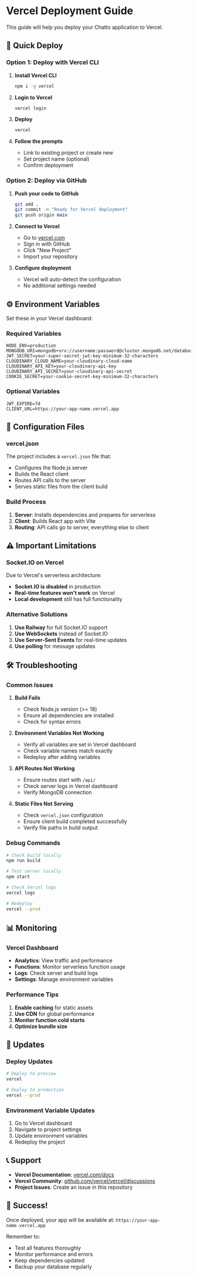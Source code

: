 # Vercel Deployment Guide

This guide will help you deploy your Chatto application to Vercel.

## 🚀 Quick Deploy

### Option 1: Deploy with Vercel CLI

1. **Install Vercel CLI**

   ```bash
   npm i -g vercel
   ```

2. **Login to Vercel**

   ```bash
   vercel login
   ```

3. **Deploy**

   ```bash
   vercel
   ```

4. **Follow the prompts**
   - Link to existing project or create new
   - Set project name (optional)
   - Confirm deployment

### Option 2: Deploy via GitHub

1. **Push your code to GitHub**

   ```bash
   git add .
   git commit -m "Ready for Vercel deployment"
   git push origin main
   ```

2. **Connect to Vercel**

   - Go to [vercel.com](https://vercel.com)
   - Sign in with GitHub
   - Click "New Project"
   - Import your repository

3. **Configure deployment**
   - Vercel will auto-detect the configuration
   - No additional settings needed

## ⚙️ Environment Variables

Set these in your Vercel dashboard:

### Required Variables

```env
NODE_ENV=production
MONGODB_URI=mongodb+srv://username:password@cluster.mongodb.net/database_name
JWT_SECRET=your-super-secret-jwt-key-minimum-32-characters
CLOUDINARY_CLOUD_NAME=your-cloudinary-cloud-name
CLOUDINARY_API_KEY=your-cloudinary-api-key
CLOUDINARY_API_SECRET=your-cloudinary-api-secret
COOKIE_SECRET=your-cookie-secret-key-minimum-32-characters
```

### Optional Variables

```env
JWT_EXPIRE=7d
CLIENT_URL=https://your-app-name.vercel.app
```

## 🔧 Configuration Files

### vercel.json

The project includes a `vercel.json` file that:

- Configures the Node.js server
- Builds the React client
- Routes API calls to the server
- Serves static files from the client build

### Build Process

1. **Server**: Installs dependencies and prepares for serverless
2. **Client**: Builds React app with Vite
3. **Routing**: API calls go to server, everything else to client

## ⚠️ Important Limitations

### Socket.IO on Vercel

Due to Vercel's serverless architecture:

- **Socket.IO is disabled** in production
- **Real-time features won't work** on Vercel
- **Local development** still has full functionality

### Alternative Solutions

1. **Use Railway** for full Socket.IO support
2. **Use WebSockets** instead of Socket.IO
3. **Use Server-Sent Events** for real-time updates
4. **Use polling** for message updates

## 🛠️ Troubleshooting

### Common Issues

1. **Build Fails**

   - Check Node.js version (>= 18)
   - Ensure all dependencies are installed
   - Check for syntax errors

2. **Environment Variables Not Working**

   - Verify all variables are set in Vercel dashboard
   - Check variable names match exactly
   - Redeploy after adding variables

3. **API Routes Not Working**

   - Ensure routes start with `/api/`
   - Check server logs in Vercel dashboard
   - Verify MongoDB connection

4. **Static Files Not Serving**
   - Check `vercel.json` configuration
   - Ensure client build completed successfully
   - Verify file paths in build output

### Debug Commands

```bash
# Check build locally
npm run build

# Test server locally
npm start

# Check Vercel logs
vercel logs

# Redeploy
vercel --prod
```

## 📊 Monitoring

### Vercel Dashboard

- **Analytics**: View traffic and performance
- **Functions**: Monitor serverless function usage
- **Logs**: Check server and build logs
- **Settings**: Manage environment variables

### Performance Tips

1. **Enable caching** for static assets
2. **Use CDN** for global performance
3. **Monitor function cold starts**
4. **Optimize bundle size**

## 🔄 Updates

### Deploy Updates

```bash
# Deploy to preview
vercel

# Deploy to production
vercel --prod
```

### Environment Variable Updates

1. Go to Vercel dashboard
2. Navigate to project settings
3. Update environment variables
4. Redeploy the project

## 📞 Support

- **Vercel Documentation**: [vercel.com/docs](https://vercel.com/docs)
- **Vercel Community**: [github.com/vercel/vercel/discussions](https://github.com/vercel/vercel/discussions)
- **Project Issues**: Create an issue in this repository

## 🎉 Success!

Once deployed, your app will be available at:
`https://your-app-name.vercel.app`

Remember to:

- Test all features thoroughly
- Monitor performance and errors
- Keep dependencies updated
- Backup your database regularly
